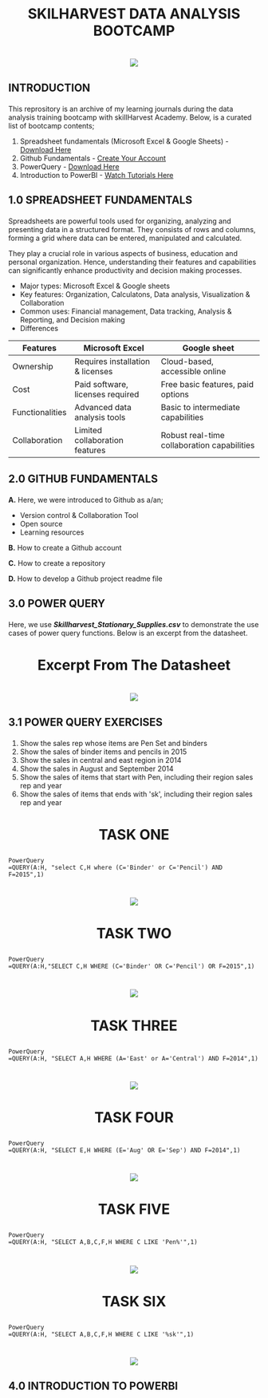 # <p align='center'/> SKILHARVEST DATA ANALYSIS BOOTCAMP </p>
# <div align='center'/><img src='Images/ImageI.jpg'></div>
## <p align='left'/> INTRODUCTION </p>
This reprository is an archive of my learning journals during the data analysis training bootcamp with skillHarvest Academy. Below, is a curated list of bootcamp contents;
1. Spreadsheet fundamentals (Microsoft Excel & Google Sheets) - [Download Here](https://www.youtube.com/watch?v=_UWPaPer1MY&list=PLoyECfvEFOjYaDL2Z1XN5tpDzXq-CNkVx)
2. Github Fundamentals - [Create Your Account](https://github.com/)
3. PowerQuery - [Download Here](https://www.youtube.com/watch?v=jBEFaDCXB34)
4. Introduction to PowerBI - [Watch Tutorials Here](https://www.youtube.com/watch?v=e6QD8lP-m6E&t=297s)
## <p align='left'/> 1.0 SPREADSHEET FUNDAMENTALS </p>
Spreadsheets are powerful tools used for organizing, analyzing and presenting data in a structured format. They consists of rows and columns, forming a grid where data can be entered, manipulated and calculated.

They play a crucial role in various aspects of business, education and personal organization. Hence, understanding their features and capabilities can significantly enhance productivity and decision making processes.
- Major types: Microsoft Excel & Google sheets
- Key features: Organization, Calculatons, Data analysis, Visualization & Collaboration
- Common uses: Financial management, Data tracking, Analysis & Reporting, and Decision making
- Differences

|Features|Microsoft Excel|Google sheet|
|--------|---------------|------------|
|Ownership|Requires installation & licenses|Cloud-based, accessible online|
|Cost|Paid software, licenses required|Free basic features, paid options|
|Functionalities|Advanced data analysis tools|Basic to intermediate capabilities|
|Collaboration|Limited collaboration features|Robust real-time collaboration capabilities|
## <p align='left'/> 2.0 GITHUB FUNDAMENTALS </p>
**A.** Here, we were introduced to Github as a/an;
- Version control & Collaboration Tool
- Open source
- Learning resources

**B.** How to create a Github account

**C.** How to create a repository

**D.** How to develop a Github project readme file
## <p align='left'/> 3.0 POWER QUERY </p>
Here, we use _**Skillharvest_Stationary_Supplies.csv**_ to demonstrate the use cases of power query functions. Below is an excerpt from the datasheet.
# <p align='center'/> Excerpt From The Datasheet </p>
# <div align="center"><img src="Images/ImageA.JPG"></div>
  
## <p align='left'/> 3.1 POWER QUERY EXERCISES </p>
1. Show the sales rep whose items are Pen Set and binders
2. Show the sales of binder items and pencils in 2015
3. Show the sales in central and east region in 2014
4. Show the sales in August and September 2014
5. Show the sales of items that start with Pen, including their region sales rep and year
6. Show the sales of items that ends with 'sk', including their region sales rep and year
# <p align='center'/> TASK ONE </p>
```
PowerQuery
=QUERY(A:H, "select C,H where (C='Binder' or C='Pencil') AND F=2015",1)
```
# <div align="center"><img src="Images/ImageB.JPG"></div>
# <p align='center'/> TASK TWO </p>
```
PowerQuery
=QUERY(A:H,"SELECT C,H WHERE (C='Binder' OR C='Pencil') OR F=2015",1)
```
# <div align="center"><img src="Images/ImageC.JPG"></div>
# <p align='center'/> TASK THREE </p>
```
PowerQuery
=QUERY(A:H, "SELECT A,H WHERE (A='East' or A='Central') AND F=2014",1)
```
# <div align='center'><img src='Images/ImageD.JPG'></div>
# <p align='center'/> TASK FOUR </p>
```
PowerQuery
=QUERY(A:H, "SELECT E,H WHERE (E='Aug' OR E='Sep') AND F=2014",1)
```
# <div align='center'/><img src='Images/ImageE.JPG'></div>
# <p align='center'/> TASK FIVE </p>
```
PowerQuery
=QUERY(A:H, "SELECT A,B,C,F,H WHERE C LIKE 'Pen%'",1)
```
# <div align='center'/><img src='Images/ImageF.JPG'></div>
# <p align='center'/> TASK SIX </p>
```
PowerQuery
=QUERY(A:H, "SELECT A,B,C,F,H WHERE C LIKE '%sk'",1)
```
# <div align='center'/><img src='Images/ImageG.JPG'></div>
## <p align='left'/> 4.0 INTRODUCTION TO POWERBI </p>
